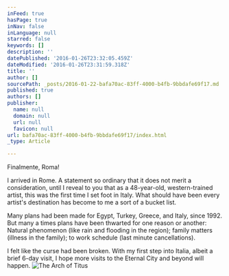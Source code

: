 ```yaml
---
inFeed: true
hasPage: true
inNav: false
inLanguage: null
starred: false
keywords: []
description: ''
datePublished: '2016-01-26T23:32:05.459Z'
dateModified: '2016-01-26T23:31:59.318Z'
title: ''
author: []
sourcePath: _posts/2016-01-22-bafa70ac-83ff-4000-b4fb-9bbdafe69f17.md
published: true
authors: []
publisher:
  name: null
  domain: null
  url: null
  favicon: null
url: bafa70ac-83ff-4000-b4fb-9bbdafe69f17/index.html
_type: Article

---
```

Finalmente, Roma!

I arrived in Rome. A statement so ordinary that it does not merit a consideration, until I reveal to you that as a 48-year-old, western-trained artist, this was the first time I set foot in Italy. What should have been every artist's destination has become to me a sort of a bucket list. 

Many plans had been made for Egypt, Turkey, Greece, and Italy, since 1992\. But many a times plans have been thwarted for one reason or another: Natural phenomenon (like rain and flooding in the region); family matters (illness in the family); to work schedule (last minute cancellations). 

I felt like the curse had been broken. With my first step into Italia, albeit a brief 6-day visit, I hope more visits to the Eternal City and beyond will happen.
![The Arch of Titus](https://s3-us-west-2.amazonaws.com/the-grid-img/p/0916755c72a6d9a1432923039035fa0fd9216493.jpg)